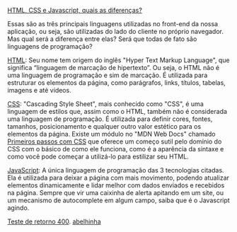 [HTML, CSS e Javascript, quais as diferenças?](https://www.alura.com.br/artigos/html-css-e-js-definicoes#:~:text=O%20HTML%20%C3%A9%20o%20esqueleto,que%20d%C3%A1%20movimento%20ao%20corpo.)

Essas são as três principais linguagens utilizadas no front-end da nossa aplicação, ou seja, são utilizadas do lado do cliente no próprio navegador. Mas qual será a diferença entre elas? Será que todas de fato são linguagens de programação?

[HTML](https://developer.mozilla.org/pt-BR/docs/Web/HTML): Seu nome tem origem do inglês "Hyper Text Markup Language", que significa “linguagem de marcação de hipertexto”. Ou seja, o HTML não é uma linguagem de programação e sim de marcação. É utilizada para estruturar os elementos da página, como parágrafos, links, títulos, tabelas, imagens e até vídeos.

[CSS](https://developer.mozilla.org/pt-BR/docs/Web/CSS): "Cascading Style Sheet", mais conhecido como "CSS", é uma linguagem de estilos que, assim como o HTML, também não é considerada uma linguagem de programação. É utilizada para definir cores, fontes, tamanhos, posicionamento e qualquer outro valor estético para os elementos da página. Existe um módulo no "MDN Web Docs" chamado [Primeiros passos com CSS](https://developer.mozilla.org/pt-BR/docs/Learn/CSS/First_steps) que oferece um começo sutil pelo domínio do CSS com o básico de como ele funciona, como é a aparência da sintaxe e como você pode começar a utilizá-lo para estilizar seu HTML.

[JavaScript](https://developer.mozilla.org/pt-BR/docs/Web/JavaScript): A única linguagem de programação das 3 tecnologias citadas. Ela é utilizada para deixar a página com mais movimento, podendo atualizar elementos dinamicamente e lidar melhor com dados enviados e recebidos na página. Sempre que vir uma caixinha de alerta apitando em um site, ou um mecanismo de autocomplete em algum campo, saiba que é o Javascript agindo. 

[Teste de retorno 400](https://httpstat.us/404).
[abelhinha](http://abelhinha.com.br/)